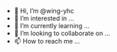 - 👋 Hi, I’m @wing-yhc
- 👀 I’m interested in ...
- 🌱 I’m currently learning ...
- 💞️ I’m looking to collaborate on ...
- 📫 How to reach me ...

<!---
wing-yhc/wing-yhc is a ✨ special ✨ repository because its `README.md` (this file) appears on your GitHub profile.
You can click the Preview link to take a look at your changes.
--->
